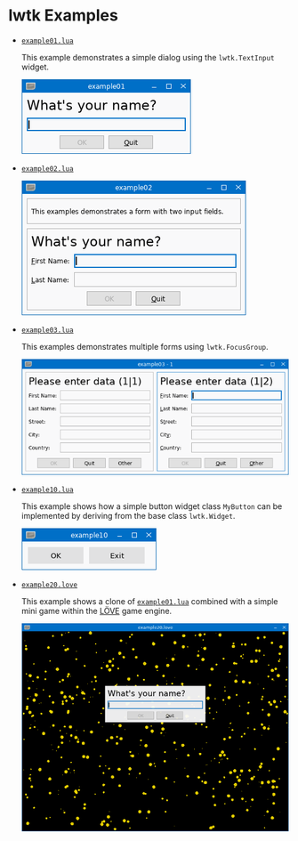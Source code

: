 # lwtk Examples
<!-- ---------------------------------------------------------------------------------------- -->

   * [`example01.lua`](./example01.lua)
     
     This example demonstrates a simple dialog using the `lwtk.TextInput` widget.

     ![Screenshot example01](./screenshot01.png)
     

<!-- ---------------------------------------------------------------------------------------- -->

   * [`example02.lua`](./example02.lua)
     
     ![Screenshot example02](./screenshot02.png)
     

<!-- ---------------------------------------------------------------------------------------- -->

   * [`example03.lua`](./example03.lua)

     This examples demonstrates multiple forms using `lwtk.FocusGroup`.
     
     ![Screenshot example03](./screenshot03.png)
     

<!-- ---------------------------------------------------------------------------------------- -->

   * [`example10.lua`](./example10.lua)
     
     This example shows how a simple button widget class `MyButton` can
     be implemented by deriving from the base class `lwtk.Widget`.

     ![Screenshot example10](./screenshot10.png)
     

<!-- ---------------------------------------------------------------------------------------- -->

   * [`example20.love`](./example20.love)
     
     This example shows a clone of [`example01.lua`](./example01.lua) combined with a simple mini 
     game within the [LÖVE] game engine.

     ![Screenshot example20](./screenshot20.png)
     

<!-- ---------------------------------------------------------------------------------------- -->

[OOCairo]:                  https://luarocks.org/modules/osch/oocairo
[LuaGL]:                    https://luarocks.org/modules/blueowl04/opengl
[enhanced LuaGL rockspec]:  https://github.com/osch/luarocks-build-extended/blob/master/example/opengl-1.11-2.rockspec
[lua-nanovg]:               https://luarocks.org/modules/xavier-wang/nanovg
[LÖVE]:                     https://love2d.org/

<!-- ---------------------------------------------------------------------------------------- -->
